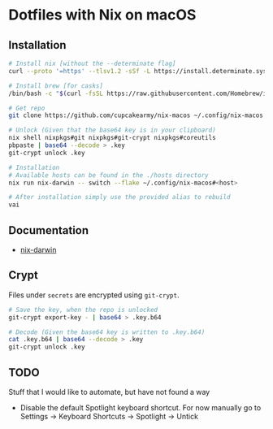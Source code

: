 # Dotfiles with Nix on macOS

## Installation

```bash
# Install nix [without the --determinate flag]
curl --proto '=https' --tlsv1.2 -sSf -L https://install.determinate.systems/nix | sh -s -- install

# Install brew [for casks]
/bin/bash -c "$(curl -fsSL https://raw.githubusercontent.com/Homebrew/install/HEAD/install.sh)"

# Get repo
git clone https://github.com/cupcakearmy/nix-macos ~/.config/nix-macos

# Unlock (Given that the base64 key is in your clipboard)
nix shell nixpkgs#git nixpkgs#git-crypt nixpkgs#coreutils
pbpaste | base64 --decode > .key
git-crypt unlock .key

# Installation
# Available hosts can be found in the ./hosts directory
nix run nix-darwin -- switch --flake ~/.config/nix-macos#<host>

# After installation simply use the provided alias to rebuild
vai
```

## Documentation

- [nix-darwin](https://daiderd.com/nix-darwin/manual/index.html)

## Crypt

Files under `secrets` are encrypted using `git-crypt`.

```bash
# Save the key, when the repo is unlocked
git-crypt export-key - | base64 > .key.b64

# Decode (Given the base64 key is written to .key.b64)
cat .key.b64 | base64 --decode > .key
git-crypt unlock .key
```

## TODO

Stuff that I would like to automate, but have not found a way

- Disable the default Spotlight keyboard shortcut. For now manually go to Settings -> Keyboard Shortcuts -> Spotlight -> Untick
